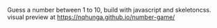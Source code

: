 Guess a number between 1 to 10, build with javascript and skeletoncss. visual preview at https://nqhunga.github.io/number-game/

